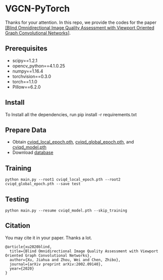 # VGCN-PyTorch

Thanks for your attention. In this repo, we provide the codes for the paper [[Blind Omnidirectional Image Quality Assessment with Viewport Oriented Graph Convolutional Networks]](https://ieeexplore.ieee.org/document/9163077).

## Prerequisites
+ scipy==1.2.1
+ opencv_python==4.1.0.25
+ numpy==1.16.4
+ torchvision==0.3.0
+ torch==1.1.0
+ Pillow==6.2.0

## Install
To Install all the dependencies, run pip install -r requirements.txt

## Prepare Data
+ Obtain [cviqd_local_epoch.pth](https://drive.google.com/file/d/1ROT4InmAEKUisfNbMHwWpWb0nvlDhoSe/view?usp=sharing), [cviqd_global_epoch.pth](https://drive.google.com/file/d/1ggxGi2uvmL3n0BtYLC-HCrWbhna2TkFQ/view?usp=sharing), and [cviqd_model.pth](https://drive.google.com/file/d/19WJHBkogveax0b3IgpWeRco5xXgKQvFl/view?usp=sharing)
+ Download [database](https://drive.google.com/drive/folders/1LqQFIms_46s7uybos83-5EgMAH2r6OCy?usp=sharing)

## Training
```
python main.py --root1 cviqd_local_epoch.pth --root2 cviqd_global_epoch.pth --save test
```

## Testing
```
python main.py --resume cviqd_model.pth --skip_training
```

## Citation
You may cite it in your paper. Thanks a lot.

```
@article{xu2020blind,
  title={Blind Omnidirectional Image Quality Assessment with Viewport Oriented Graph Convolutional Networks},
  author={Xu, Jiahua and Zhou, Wei and Chen, Zhibo},
  journal={arXiv preprint arXiv:2002.09140},
  year={2020}
}
```


